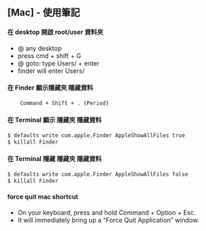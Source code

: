 ## [Mac] - 使用筆記

#### 在 desktop 開啟 root/user 資料夾
* @ any desktop
* press cmd + shift + G
* @ goto: type Users/ + enter
* finder will enter Users/


#### 在 Finder 顯示隱藏夾 隱藏資料
```bash
    Command + Shift + . (Period)
```

#### 在 Terminal 顯示 隱藏夾 隱藏資料
```bash
$ defaults write com.apple.Finder AppleShowAllFiles true
$ killall Finder

```

#### 在 Terminal 隱藏 隱藏夾 隱藏資料
```bash
$ defaults write com.apple.Finder AppleShowAllFiles false
$ killall Finder
```

#### force quit mac shortcut
* On your keyboard, press and hold Command + Option + Esc.
* It will immediately bring up a “Force Quit Application” window.

